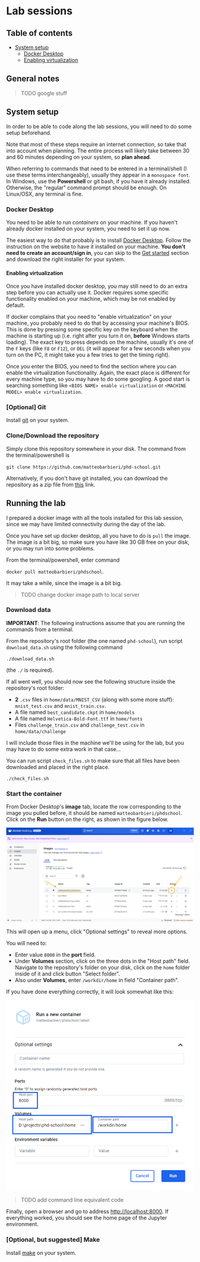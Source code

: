 # Lab sessions

## Table of contents

* [System setup](#system-setup)
  * [Docker Desktop](#docker-desktop)
  * [Enabling virtualization](#enabling-virtualization)

## General notes

> TODO google stuff

## System setup

In order to be able to code along the lab sessions, you will need to do some setup beforehand.

Note that most of these steps require an internet connection, so take that into account when planning. The entire process will likely take between 30 and 60 minutes depending on your system, so **plan ahead**.

When referring to commands that need to be entered in a terminal/shell (I use these terms interchangeably), usually they appear in a `monospace font`. In Windows, use the **Powershell** or git bash, if you have it already installed. Otherwise, the "regular" command prompt should be enough. On Linux/OSX, any terminal is fine.

### Docker Desktop

You need to be able to run _containers_ on your machine. If you haven't already docker installed on your system, you need to set it up now.

The easiest way to do that probably is to install [Docker Desktop](https://www.docker.com/products/docker-desktop/). Follow the instruction on the website to have it installed on your machine. **You don't need to create an account/sign in**, you can skip to the [Get started](https://www.docker.com/get-started/) section and download the right installer for your system.

#### Enabling virtualization

Once you have installed docker desktop, you may still need to do an extra step before you can actually use it. Docker requires some specific functionality enabled on your machine, which may be not enabled by default.

If docker complains that you need to "enable virtualization" on your machine, you probably need to do that by accessing your machine's BIOS.
This is done by pressing some specific key on the keyboard when the machine is starting up (i.e. right after you turn it on, **before** Windows starts loading). The exact key to press depends on the machine, usually it's one of the `F` keys (like `F8` or `F12`), or `DEL` (it will appear for a few seconds when you turn on the PC, it might take you a few tries to get the timing right).

Once you enter the BIOS, you need to find the section where you can enable the virtualization functionality. Again, the exact place is different for every machine type, so you may have to do some googling. A good start is searching something like `<BIOS NAME> enable virtualization` or `<MACHINE MODEL> enable virtualization`.

### [Optional] Git

Install [git](https://git-scm.com/) on your system.

### Clone/Download the repository

Simply clone this repository somewhere in your disk. The command from the terminal/powershell is 

`git clone https://github.com/matteobarbieri/phd-school.git`

Alternatively, if you don't have git installed, you can download the repository as a zip file from [this](https://github.com/matteobarbieri/phd-school/archive/refs/heads/main.zip) link.

## Running the lab

I prepared a docker image with all the tools installed for this lab session, since we may have limited connectivity during the day of the lab.

Once you have set up docker desktop, all you have to do is `pull` the image. The image is a bit big, so make sure you have like 30 GB free on your disk, or you may run into some problems.

From the terminal/powershell, enter command 

`docker pull matteobarbieri/phdschool`. 

It may take a while, since the image is a bit big.

> TODO change docker image path to local server

### Download data

**IMPORTANT**: The following instructions assume that you are running the commands from a terminal.

From the repository's root folder (the one named `phd-school`), run script `download_data.sh` using the following command

```
./download_data.sh
```

(the `./` is required).

If all went well, you should now see the following structure inside the repository's root folder:
- **2** `.csv` files in `home/data/MNIST_CSV` (along with some more stuff): `mnist_test.csv` and `mnist_train.csv`.
- A file named `best_candidate.ckpt` in `home/models`
- A file named `Helvetica-Bold-Font.ttf` in `home/fonts`
- Files `challenge_train.csv` and `challenge_test.csv` in `home/data/challenge`

I will include those files in the machine we'll be using for the lab, but you may have to do some extra work in that case...

You can run script `check_files.sh` to make sure that all files have been downloaded and placed in the right place.

```
./check_files.sh
```

### Start the container

From Docker Desktop's **image** tab, locate the row corresponding to the image you pulled before, it should be named `matteobarbieri/phdschool`. Click on the **Run** button on the right, as shown in the figure below.

![Docker desktop images](assets/docker_desktop_images.png "Docker desktop images tab")

This will open up a menu, click "Optional settings" to reveal more options.

You will need to:

- Enter value `8000` in the **port** field.
- Under **Volumes** section, click on the three dots in the "Host path" field. Navigate to the repository's folder on your disk, click on the `home` folder inside of it and click button "Select folder".
- Also under **Volumes**, enter `/workdir/home` in field "Container path".

If you have done everything correctly, it will look somewhat like this:

![Docker desktop run container settings](assets/docker_run_optional_settings.png "Docker desktop run container settings")

> TODO add command line equivalent code

Finally, open a browser and go to address [http://localhost:8000](http://localhost:8000). If everything worked, you should see the home page of the Jupyter environment.

### [Optional, but suggested] Make

Install [make](https://stackoverflow.com/questions/32127524/how-to-install-and-use-make-in-windows) on your system.
